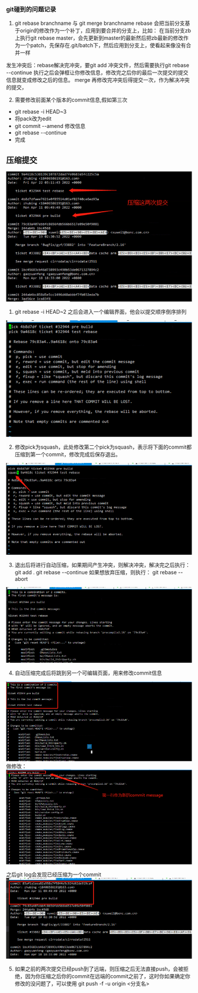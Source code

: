 ### git碰到的问题记录
1. git rebase branchname 与 git merge branchname
rebase 会把当前分支基于origin的修改作为一个补丁，应用到要合并的分支上，比如：
在当前分支zb上执行git rebase master，会先更新到master的最新然后把zb最新的修改作为一个patch，先保存在.git/batch下，然后应用到分支上，使看起来像没有合并一样

发生冲突后：rebase解决完冲突，要git add 冲突文件，然后需要执行git rebase --continue 执行之后会弹框让你修改信息，修改完之后你的最后一次提交的提交信息就变成修改之后的信息。
merge 再修改完冲突后得提交一次，作为解决冲突的提交，

2. 需要修改前面某个版本的commit信息,假如第三次
- git rebase -i HEAD~3
- 将pack改为edit
- git commit --amend 修改信息
- git rebase --continue
- 完成

## 压缩提交
<img alt="commit_squash-8d1b6290.png" src="assets/commit_squash-8d1b6290.png" width="" height="" >

1. git rebase -i HEAD~2
之后会进入一个编辑界面，他会以提交顺序倒序排列
<img alt="commit_squash-108b9b37.png" src="assets/commit_squash-108b9b37.png" width="" height="" >

2. 修改pick为squash，此处修改第二个pick为squash，表示将下面的commit都压缩到第一个commit，修改完成后保存退出。
<img alt="commit_squash-d357b612.png" src="assets/commit_squash-d357b612.png" width="" height="" >

3. 退出后将进行自动压缩，如果期间产生冲突，则解决冲突，解决完之后执行：
 git add .
 git rebase --continue
 如果想放弃压缩，则执行：
 git rebase --abort

<img alt="commit_squash-eab9bebf.png" src="assets/commit_squash-eab9bebf.png" width="" height="" >

4. 自动压缩完成后将跳到另一个可编辑页面，用来修改commit信息
<img alt="commit_squash-941b1a82.png" src="assets/commit_squash-941b1a82.png" width="" height="" >
 做修改：
 <img alt="commit_squash-662cb692.png" src="assets/commit_squash-662cb692.png" width="" height="" >

 之后git log会发现已经压缩为一个commit
 <img alt="commit_squash-e2b2b7da.png" src="assets/commit_squash-e2b2b7da.png" width="" height="" >

 5. 如果之前的两次提交已经push到了远端，则压缩之后无法直接push，会被拒绝，因为你压缩之后你的commit在远端的commit之前了，这时你如果确定你修改的没问题了，可以使用
  git push -f -u origin <分支名>



